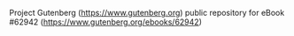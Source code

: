 Project Gutenberg (https://www.gutenberg.org) public repository for eBook #62942 (https://www.gutenberg.org/ebooks/62942)
